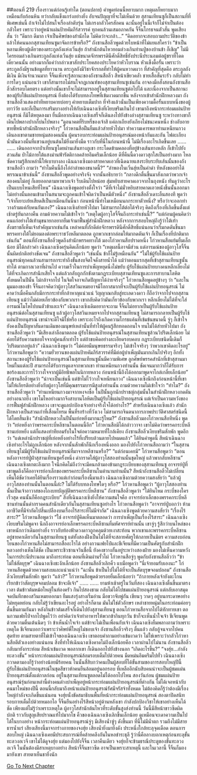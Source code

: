 ##ตอนที่ 219 เรื่องราวแต่ก่อนรู้เท่าใด (ตอนปลาย)
คำพูดท่อนนี้หยาบมาก เหตุผลก็หยาบมาก เหมือนกับก้อนหิน ทว่ากลับแข็งแกร่งอย่างยิ่ง อับจนปัญญาที่จะไม่เห็นด้วย สุสานเทียนซูก็เป็นสถานที่ที่พิเศษเช่นนี้ ถ้าเจ้าไม่ไปสนใจเรื่องลำดับรุ่น ไม่เกรงกลัวใครสักคน ฉะนั้นอยู่ในนี้เจ้าก็ไม่จำเป็นต้องกลัวใคร เพราะว่าอยู่หน้าแผ่นป้ายคัมภีร์สวรรค์ ทุกคนล้วนเสมอภาคกัน
จี้จิ้นโกรธจนตัวสั่น พูดเสียงสั่น ว่า “ดีมาก ดีมาก เจ้าเป็นศิษย์ของสำนักใด ไม่คิดว่าจะกล้า...”
“คิดอยากจะสอบถามประวัติของข้า แล้วให้คนนอกสุสานเทียนซูมาจัดการข้าหรือ?”
ถังซานสือลิ่วพูดด้วยใบหน้าที่ไม่แยแสใครว่า “ข้าเป็นหลานเพียงผู้เดียวของตระกูลถังแห่งเวิ่นสุ่ย ถ้าสำนักต้นไหวยอมล่วงเกินท่านปู่ของบ้านข้า ก็เชิญ”
ไม่มีใครยอมล่วงเกินตระกูลถังแห่งเวิ่นสุ่ย แม้ขนาดจักรพรรดินีศักดิ์สิทธิ์ยังประนีประนอมต่อผู้ชราที่โดดเดี่ยวคนนั้น อย่างมากก็แค่ว่ากล่าวเขาสักประโยคสองประโยคว่าหัวโบราณ หัวแข็งดื้อรั้น เพราะว่าตระกูลถังมีฐานข้อมูลที่ยาวนาน ตระกูลถังมีวิชาจักรกลที่ทำให้ผู้คนหวาดผวา ที่สำคัญที่สุดคือ ตระกูลถังมีเงิน มีเงินจำนวนมาก
จี้จิ้นเพิ่งจะรู้สถานะของถังซานสือลิ่ว สีหน้าเขียวคล้ำ ชายเสื้อสั่นระรัว กลับไม่ทำการใดๆ แน่นอนว่า เขาก็สามารถไม่สนใจกฎเกณฑ์ของสุสานเทียนซูเช่นกัน อาจลงมือสั่งสอนถังซานสือลิ่วสักรอบโดยตรง แต่อย่างนั้นเขาก็จะไม่สามารถอยู่ในสุสานเทียนซูต่อไปได้ และเนื่องจากเป็นสถานะของผู้รับใช้แผ่นป้ายอนุสรณ์ ยิ่งต้องได้รับบทลงโทษที่เข้มงวดมากขึ้น
หลังจากเข้าสำนักฝึกหลวงมา ถังซานสือลิ่วแสดงท่าทีหยาบคายบ่อยๆ คำหยาบเต็มปาก ที่จริงแล้วนั่นเป็นเพียงความดื้อรั้นแบบหนึ่งของผู้เยาว์วัย และก็เป็นการเสริมบางอย่างให้กับเฉินฉางเซิงที่เงียบขรึมเกินไป เขามาถึงหน้ากระท่อมแผ่นป้ายอนุสรณ์ ก็มิได้หยุดลงมา ยื่นมือลากเฉินฉางเซิงเสร็จก็เดินลงไปยังข้างล่างสุสานเทียนซู ระหว่างทางขาก็เดินไปพลางปากก็บ่นไปพลาง “ดูอนาคตที่ริบหรี่ของเจ้าสิ แค่ถกเถียงยังเถียงไม่ชนะคนหนึ่ง ช่างอับอายขายขี้หน้าสำนักฝึกหลวงจริงๆ”
โก่วหานสือฝืนยิ้มแล้วส่ายหัวไปมา ทำความเคารพลาท่านเหนียนกวง เดินลงเขาตามชายหนุ่มสองคนนั้น
ผู้คนรอบกระท่อมแผ่นป้ายอนุสรณ์มองหน้ากันและกัน ไฟตะเกียงน้ำมันดวงนั้นที่แขวนอยู่บนต้นไม้ยิ่งมายิ่งมืด ราวกับที่นี่ในก่อนหน้านี้ ไม่มีเรื่องอะไรเกิดขึ้นเลย
......
......
เดินออกจากป่าเทียนซูโดยผ่านเส้นทางภูเขา กระโดดข้ามคลองที่อยู่ข้างเส้นทางหลัก ก็เข้าไปยังสวนส้ม ป่าไม้ภายใต้แสงม่านฟ้ารัตติกาลคล้ายอึมครึมเล็กน้อย ดีที่คืนนี้ดวงดาวสุกใสเป็นอย่างมาก ไหลซัดความรู้สึกเหล่านี้ให้เบาบางลง เฉินฉางเซิงมองสายคาดเอวที่เฉิดฉายแสงระยิบระยับเส้นนั้นของถังซานสือลิ่ว ถามว่า “ทำไมคืนนี้ถึงโอ่อ่าลำพองขนาดนี้?”
“ลำพองในเวิ่นสุ่ยเป็นคำด่า ทีหลังขออย่าได้พรรณนาข้าเช่นนี้” ถังซานสือลิ่วพูดอย่างจริงจัง จากนั้นอธิบายว่า “กลางดึกตื่นขึ้นมาสังเกตว่าพวกเจ้าสองคนไม่อยู่ ก็เลยออกตามหาพวกเจ้า รีบเดินไปหน่อย สุ่มหยิบสายคาดเอวจากในถุงหนัง ทันดูว่าอะไรเป็นแบบไหนเสียที่ไหน”
เฉินฉางเซิงพูดอย่างตั้งใจว่า “ดีที่เจ้าไม่มั่วหยิบสายคาดเอวหนังชิ้นนั้นออกมา ไม่อย่างนั้นตอนเข้ามาในสนามจะถูกคนเข้าใจผิดว่าเป็นหมีตัวหนึ่ง”
ถังซานสือลิ่วเดาะลิ้นสองที พูดว่า “เจ้าก็เยาะเย้ยเสียดสีเป็นเหมือนกันนี่นา ก่อนหน้านี้ทำไมเหมือนนกกระทาตัวหนึ่ง? หรือว่าจะออกท่าวางก้ามแค่กับคนกันเอง?”
เฉินฉางเซิงส่ายหัวไปมา ไม่สามารถโต้ต่อได้จริงๆ คิดถึงเรื่องที่เกิดขึ้นตั้งแต่เช้าตรู่ยันกลางคืน ถามด้วยความไม่เข้าใจว่า “เหตุใดผู้อาวุโสจี้จิ้นถึงกระทำเช่นนี้?”
“แต่ก่อนผู้คนคิดว่าคนแก่อย่างใต้เท้ามุขนายกอยากยืมเจ้ามาฟื้นฟูสำนักฝึกหลวง หลังจากการสอบใหญ่ถึงรู้ว่าใต้เท้าสังฆราชก็เห็นเจ้าสำคัญมากเช่นกัน เหล่าคนที่ภักดีต่อจักรพรรดินีศักดิ์สิทธิ์แน่นอนว่าเริ่มกดดันขึ้นมา พรรคทางใต้ไม่ยอมลงต่อพระราชวังหลีมาตลอด ถูกพวกเขากล่อมให้มากดดันเจ้า ก็เป็นเรื่องที่ปกติมากเช่นกัน”
ตอนที่ถังซานสือลิ่วพูดถึงสำนักพรรคทางใต้ มองโก่วหานสือปราดหนึ่ง
โก่วหานสือแย้มยิ้มเล็กน้อย มิได้กล่าวคำ
เฉินฉางเซิงครุ่นคิดเล็กน้อย พูดว่า “เหตุผลนี้อาจมีส่วน แต่อารมณ์ของผู้อาวุโสจี้จิ้นนั้นผิดปกติอย่างชัดเจน”
ถังซานสือลิ่วพูดว่า “เช่นนั้น ข้าก็ไม่รู้เหมือนกัน”
“ไม่ใช่ผู้รับใช้แผ่นป้ายอนุสรณ์ทุกคนล้วนสามารถกระทำถึงขั้นสงบจิตใจดั่งสายน้ำได้ แม้ว่าตอนแรกสุดที่เข้าสุสานเทียนซูนั้นทำได้ ตามกาลเวลาที่ผ่านไป ความเร็วในการบำเพ็ญหยุดนิ่งไม่ขยับ ผู้รับใช้แผ่นป้ายบางคนหลีกเลี่ยงไม่ได้ที่จะเกิดการสำนึกเสียใจ แต่แล้วกลับถูกกักขังตามกฎระเบียบสุสานเทียนซูและการสาบานโลหิตทั้งหมดในปีนั้น ไม่กล้าจากไป ในจิตใจอาจเกิดปัญหาได้ง่ายจริงๆ”
โก่วหานสือพูดอยู่ข้างๆ ว่า “และในมุมมองของข้า จี้จิ้นอาจคิดว่าผู้อาวุโสสวินเหมยอาจมีโอกาสมากที่จะเป็นผู้รับใช้แผ่นป้ายอนุสรณ์ ไม่คาดว่าเมื่อคืนกลับมีการกระทำที่กล้าหาญแน่วแน่ วิญญาณกลับสู่ทะเลดวงดาว ก็ถือว่าจากไปจากสุสานเทียนซู แม้ว่าไม่ค่อยเกี่ยวข้องกับพวกเรา เขากลับคิดว่ามันเกี่ยวข้องกับพวกเรา หลีกเลี่ยงไม่ได้ที่จะใส่อารมณ์โมโหไปบนตัวข้าและเจ้า”
เฉินฉางเซิงเดิมอยากจะถาม จี้จิ้นไม่อยากเป็นผู้รับใช้แผ่นป้ายอนุสรณ์ต่อในสุสานเทียนซู แล้วผู้อาวุโสสวินเหมยจากไปจากสุสานเทียนซู ไม่สามารถกลายเป็นผู้รับใช้แผ่นป้ายอนุสรณ์ เขาน่าจะดีใจมิใช่หรือ เพราะอะไรถึงเกิดความโกรธแค้นที่เข้มข้นขนาดนี้ จู่ๆ ก็เข้าใจ ยังคงเป็นปัญหาสันดานเดิมของมนุษย์เหล่านั้นที่ทำให้ผู้คนรู้สึกทอดถอนใจ ทนไม่ได้ส่ายหัวไปมา
ถังซานสือลิ่วพูดว่า “มีเสียงเล่าลือมาตลอด ผู้รับใช้แผ่นป้ายอนุสรณ์ในสุสานเทียนซูล้วนวิปริตเล็กน้อย ไม่ค่อยได้รับความชอบใจจากผู้คนสักเท่าไร แต่ถ้าขบคิดอย่างละเอียดรอบคอบ กฎระเบียบชนิดนี้เดิมก็วิปริตมากอยู่แล้ว”
เฉินฉางเซิงพูดว่า “ไม่ค่อยมีมนุษยธรรมจริงๆ ไม่เข้าใจจริงๆ ว่าพวกเขาคิดอะไรอยู่”
โก่วหานสือพูดว่า “ความยั่วยวนของแผ่นป้ายคัมภีร์สวรรค์ที่มีต่อผู้บำเพ็ญมันมากเกินไปจริงๆ อีกทั้งสถานะของผู้รับใช้แผ่นป้ายอนุสรณ์ในสุสานเทียนซูนั้นมีความพิเศษ ลูกศิษย์พรรคสำนักที่เข้าสุสานมาใหม่ในแต่ละปี สามารถได้รับการดูแลจากพวกเขา ท่านเหนียนกวงท่านนั้น ชัดเจนมากว่าก็ได้รับการขอร้องและการไว้วางใจจากผู้มีอิทธิพลในนิกายหลวง ก่อนหน้านี้ถึงได้ออกมาพูดจาไกล่เกลี่ยเล็กน้อย”
ถังซานสือลิ่วพูดว่า “น่าจะเป็นเช่นนี้ แต่ข้าไม่ไว้วางใจเหนียนกวง”
เฉินฉางเซิงนึกถึงก่อนหน้านี้ที่เขาไม่ให้เกียรติอย่างยิ่งกับผู้อาวุโสที่มีคุณธรรมบารมีสูงส่งท่านนั้น ถามด้วยความไม่เข้าใจว่า “ทำไม?”
ถังซานสือลิ่วพูดว่า “ท่านเหนียนกวงมาจากหงจงซื่อ ในปีนั้นถูกนักปราชญ์กลุ่มนั้นในสำนักฝึกหลวงกดดันอย่างอนาถยิ่ง เขาโมโหอย่างมากจึงสาบานโลหิตเป็นผู้รับใช้แผ่นป้ายอนุสรณ์ แต่เจ้าเป็นความหวังของการฟื้นฟูสำนักฝึกหลวง เขาจะดูแลปกป้องเจ้าอย่างจริงใจได้อย่างไร?”
สำหรับเฉินฉางเซิงแล้ว สำนักฝึกหลวงเป็นสวนเก่าที่เสื่อมโทรม พื้นที่รกร้างที่วังเวง ไม่สามารถจินตนาการภาพประวัติศาสตร์ชนิดนี้ได้โดยสิ้นเชิง
“สำนักฝึกหลวงในปีนั้นเย่อหยิ่งมากนะรู้ไหม?”
ถังซานสือลิ่วมองโก่วหานสือทีหนึ่ง พูดว่า “เย่อหยิ่งกว่าพรรคกระบี่หลีซานในตอนนี้อีก”
โก่วหานสือมิได้กล่าววาจา เขาไม่คิดว่าพรรคกระบี่หลีซานเย่อหยิ่ง แต่ก็แสดงท่าทียอมรับในใจต่อความหมายที่ใกล้เคียง
ถังซานสือลิ่วเงียบขรึมสักพัก พูดอีกว่า “แต่เหล่านักปราชญ์ที่เย่อหยิ่งอย่างไร้ที่เปรียบล้วนตายไปหมดแล้ว”
ได้ยินคำพูดนี้ สีหน้าเฉินฉางเซิงทำอะไรไม่ถูกเล็กน้อย หลังจากนั้นสักพักก็นึกเรื่องหนึ่งออก มองไปยังโก่วหานสือถามว่า “ในสุสานเทียนซูไม่มีผู้รับใช้แผ่นป้ายอนุสรณ์ที่มาจากหลีซานหรือ?”
“แต่ก่อนเคยมี” โก่วหานสือพูดว่า “ตอนหลังอาจารย์ปู่ฝ่าสุสานเทียนซูครั้งหนึ่ง ด่ากราดใส่ผู้อาวุโสสองท่านนั้นชุดใหญ่ แล้วพากลับหลีซาน”
เฉินฉางเซิงตกตะลึงมาก ใจนึกคิดไม่ถึงว่าจะมีคนกล้ามองข้ามกฎระเบียบของสุสานเทียนซู อาจารย์ปู่ที่เขาพูดถึงก็คืออาจารย์อาเล็กของพรรคกระบี่หลีซานในตำนานท่านนั้น?
สีหน้าถังซานสือลิ่วไม่เปลี่ยน เห็นได้ชัดว่าเคยได้ยินเรื่องราวแต่เก่าก่อนเรื่องนี้มาแล้ว
เฉินฉางเซิงถามด้วยความสงสัยว่า “แล้วผู้อาวุโสสองท่านนั้นในตอนนี้ล่ะ? ไม่ได้รับบทลงโทษใดๆ หรือ?”
โก่วหานสือพูดว่า “ผู้อาวุโสสองท่านนั้นเป็นเจ้าอาวาสของโถงบทบัญญัติพรรคกระบี่หลีซาน”
ถังซานสือลิ่วพูดว่า “ได้ยินไหม กระบี่ของใครเร็วสุด คนนั้นก็คือกฎระเบียบ”
สิ่งที่เฉินฉางเซิงยิ่งให้ความสนใจคือ อาจารย์อาเล็กของพรรคกระบี่หลีซานท่านนั้นด่ากราดคนสำนักเดียวกันในสุสานเทียนซูอย่างไร
โก่วหานสือพูดว่า “อาจารย์ปู่บอกว่า ห้ามเอาชีวิตที่มีจำกัดไปสิ้นเปลืองบนเรื่องไร้สาระที่ไม่มีจำกัด”
เฉินฉางเซิงพูดด้วยความสงสัยว่า “เรื่องไร้สาระ?”
โก่วหานสือพูดว่า “ใช่ อาจารย์ปู่คิดเห็นมาตลอดว่า การบำเพ็ญเป็นเรื่องไร้สาระ”
เฉินฉางเซิงเงียบขรึมไม่พูดจา
นึกถึงอาจารย์อาเล็กพรรคกระบี่หลีซานที่มหัศจรรย์ท่านนั้น เขาจู่ๆ รู้สึกว่าบนไหล่ของเขาหนักกว่าเดิมอย่างยิ่ง ราวกับท้องฟ้าดวงดาวถูกคลุมด้วยเงาสะท้อน
พวกเขาและพรรคกระบี่หลีซานอยู่ชายคาเดียวกันในสุสานเทียนซู แต่ทั้งสองฝั่งเป็นไม่ได้ที่จะสลายศัตรูให้กลายเป็นมิตร ความสงบอ่อนโยนของโก่วหานสือไม่สามารถสื่ออะไรได้ อย่างกวนเฟยไป๋และชีเจียนที่มีความเป็นศัตรูกับสำนักฝึกหลวงอย่างเห็นได้ชัด เป็นเพราะชิวซานจวินชื่อนี้ ยังคงขวางกั้นอยู่ระหว่างสองฝ่าย มองไม่เห็นความหวังในการประนีประนอม
มาถึงกระท่อม ตอนที่เดินผ่านรั้วไผ่ โก่วหานสือจู่ๆ พูดกับถังซานสือลิ่วว่า “ข้าไม่ใช่สัตบุรุษ”
เฉินฉางเซิงชะงักเล็กน้อย ถังซานสือลิ่วเลิกคิ้ว แบมือพูดว่า “นี่เจ้ายอมรับเองนะ”
โก่วหานสือพูดด้วยความสงบและแน่วแน่ว่า “ฉะนั้น ข้าเป็นไปไม่ได้ที่จะเป็นสัตบุรุษจอมปลอม”
ถังซานสือลิ่วเงียบขรึมสักพัก พูดว่า “แล้ว?”
โก่วหานสือพูดด้วยรอยยิ้มเล็กน้อยว่า “ถ้าภายหลังเจ้ายังตะโกนเรียกข้าว่าสัตบุรุษจอมปลอม ข้าจะตีเจ้า”
......
......
ยามห้าเช้าตรู่ในวันที่สอง เฉินฉางเซิงตื่นขึ้นมาตรงเวลา ต้มข้าวต้มหม้อใหญ่ในห้องครัว กินไปสองชาม กลับไม่ได้ไปชมแผ่นป้ายอนุสรณ์ แต่กลับเอาสมุดจดบันทึกของสวินเหมยออกมา ยืมแสงรุ่งสางเริ่มอ่าน มือขวาจับพู่กัน เขียนๆ วาดๆ อยู่บนกระดาษอย่างไม่หยุดหย่อน กลับไม่รู้ว่าเขียนอะไรอยู่ อย่างไรก็ตาม มันไม่ใช่ตัวอักษร
เหล่าชายหนุ่มในกระท่อมค่อยๆ ตื่นขึ้นตามกันมา หลังกินข้าวต้มเสร็จก็เดินไปยังสุสานเทียนซู ตอนโก่วหานสือจากไปได้ทักทายเขา ตอนกวนเฟยไป๋จากไปพูดไว้ว่า อย่าคิดว่าเจ้าทำอาหารให้พวกข้ากินทุกวัน ข้าก็จะเห็นน้ำใจเจ้า ชีเจียนพูดด้วยความตื่นเต้นนิดๆ ว่า ข้าเห็นน้ำใจเจ้า แต่ข้าจะไม่เป็นเพื่อนกับเจ้า เฉินฉางเซิงยิ้มพลางถามว่าเพราะเหตุใด ชีเจียนบอกว่าเพราะว่าศิษย์พี่ใหญ่ไม่ชอบเจ้า ถังซานสือลิ่วจริงๆ ตื่นแล้ว กลับอู้จนจากไปคนสุดท้าย ตามสายตาที่ไม่เข้าใจของเฉินฉางเซิง เขาตอบคำถามอย่างเข้มงวดว่า ไม่ใช่เพราะว่ากลัวโก่วหานสือตีตัวเองอย่างแน่นอน
สิ่งที่ทำให้เฉินฉางเซิงคาดไม่ถึงเล็กน้อยคือ เวลาผ่านไปไม่นาน ถังซานสือลิ่วกลับมายังกระท่อม สีหน้าเข้มงวด พอลากเขา ก็เดินออกไปยังข้างนอก
“เกิดอะไรขึ้น?”
“จงฮุ่ย...กำลังทะลวงขั้น”
หน้ากระท่อมแผ่นป้ายอนุสรณ์ล้อมรอบเต็มไปด้วยคน มืดหม่นอึมครึมไปทั่ว เฉินฉางเซิงกวาดตามองก็รู้ว่าอย่างน้อยมีร้อยคน ในนั้นสี่สิบกว่าคนเป็นผู้สอบที่ได้ขั้นสามของการสอบใหญ่ปีนี้ ผู้รับใช้แผ่นป้ายอนุสรณ์ในชุดสีขาวห้าคนยืนล้อมอยู่นอกรอบ ที่เหลืออีกนับสิบคนน่าจะเป็นผู้ชมแผ่นป้ายอนุสรณ์ตั้งแต่กาลก่อน อยู่ในสุสานเทียนซูตลอดไม่ได้ออกไปไหน สองวันก่อน ผู้ชมแผ่นป้ายอนุสรณ์รุ่นก่อนเหล่านี้ต่างคนต่างบำเพ็ญอยู่หน้ากระท่อมแผ่นป้ายอนุสรณ์ที่ต่างกัน ไม่ได้เจอหน้ากับคนมาใหม่ของปีนี้ ตอนนี้กลับมาถึงหน้าแผ่นป้ายอนุสรณ์รัศมีจรัสจ้าทั้งหมด ไม่ต้องคิดก็รู้ว่าต้องมีเรื่องใหญ่กำลังจะเกิดขึ้นแน่นอน
จงฮุ่ยนั่งขัดสมาธิบนพื้นที่หน้ากระท่อมแผ่นป้ายอนุสรณ์ สองตาปิดสนิท รอบกายเต็มไปด้วยหมอกไอ
จี้จิ้นยืนอย่างไร้สีหน้าอยู่ด้านหลังเขา กำลังปกป้องวิชาให้เขาอย่างเห็นได้ชัด เพียงแต่ไม่รู้ว่าเพราะเหตุใด ผู้อาวุโสสำนักต้นไหวที่ระดับขั้นสูงส่งท่านนี้ วันนี้มีสีหน้าขาวซีดผิดปกติ ราวกับสูญเสียปราณแท้ไปมากโข
คิ้วของเฉินฉางเซิงเลิกขึ้นเล็กน้อย ดูเหมือนจะเดาความเป็นไปได้ในบางอย่าง
หน้ากระท่อมแผ่นป้ายอนุสรณ์จู่ๆ มีเสียงน้ำซู่ๆ ดังขึ้นมา
ที่นี่ไม่มีน้ำตก รวมถึงไม่มีสายธารน้ำแร่ เสียงเสียงนี้มาจากร่างกายของจงฮุ่ย
เสียงน้ำยิ่งมายิ่งดัง ประหนึ่งใกล้ทะลุจุดเดือด
ตอนการสอบใหญ่ เฉินฉางเซิงเคยมีประสบการณ์ที่คล้ายคลึงกันในหอชำระธุลี รู้ว่านี่คือลางบอกเหตุก่อนทะลุขั้นทะลวงอเวจี
เขาไม่ได้ดูจงฮุ่ย แต่มองไปยังจี้จิ้น
เวลาคืนเดียว จงฮุ่ยก็จะข้ามธรณีประตูของขั้นทะลวงอเวจี ในนั้นต้องมีสาเหตุบางอย่าง สีหน้าจี้จิ้นขาวซีด อาจเป็นเพราะสาเหตุนี้
และในเวลานี้ จี้จิ้นก็มองมายังเขา สายตาเย็นชายิ่งนัก


[Go To Next Chapter]( ./221.md)